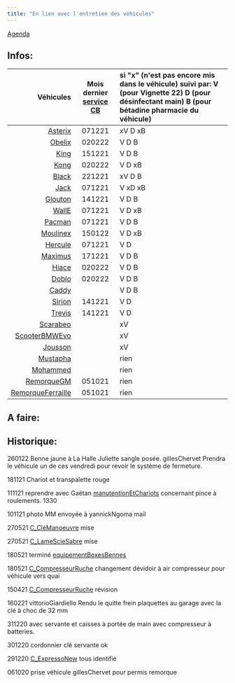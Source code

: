 ```yaml
---
title: "En lien avec l'entretien des véhicules"
---
```


[Agenda](notes/AgendaMaJournee.md) 
## Infos:
|Véhicules|Mois dernier [service CB](notes/equipements/vehicules/serviceCB.md)| si "x" (n'est pas encore mis dans le véhicule) suivi par: V (pour Vignette 22) D (pour désinfectant main) B (pour bétadine pharmacie du véhicule) |
|---:|:---:|:---|
|[Asterix](notes/equipements/vehicules/Asterix.md)|071221|xV D xB| 
|[Obelix](notes/equipements/vehicules/Obelix.md)|020222|V D B|
|[King](notes/equipements/vehicules/King.md)|151221|V D B|
|[Kong](notes/equipements/vehicules/Kong.md)|020222|V D xB|
|[Black](notes/equipements/vehicules/Black.md)|221221|xV D B|
|[Jack](notes/equipements/vehicules/Jack.md)|071221|V xD xB|
|[Glouton](notes/equipements/vehicules/Glouton.md)|141221|V D B|
|[WallE](notes/equipements/vehicules/WallE.md)|071221|V D xB|
|[Pacman](notes/equipements/vehicules/Pacman.md)|071221|V D B|
|[Moulinex](notes/equipements/vehicules/Moulinex.md)|150122|V D xB|
|[Hercule](notes/equipements/vehicules/Hercule.md)|071221|V D|
|[Maximus](notes/equipements/vehicules/Maximus.md)|171221|V D B|
|[Hiace](notes/equipements/vehicules/Hiace.md)|020222|V D B|
|[Doblo](notes/equipements/vehicules/Doblo.md)|020222|V D B|
|[Caddy](notes/equipements/vehicules/Caddy.md)||V D B|
|[Sirion](notes/equipements/vehicules/Sirion.md)|141221|V D|
|[Trevis](notes/equipements/vehicules/Trevis.md)|141221|V D|
|[Scarabeo](notes/equipements/vehicules/Scarabeo.md) | |xV|
|[ScooterBMWEvo](notes/equipements/vehicules/ScooterBMWEvo.md)|  |xV|
|[Jousson](notes/equipements/vehicules/Jousson.md)|  |xV| 
|[Mustapha](notes/equipements/vehicules/Mustapha.md)|  |rien|
|[Mohammed](notes/equipements/vehicules/Mohammed.md)|  |rien|
|[RemorqueGM](notes/equipements/vehicules/RemorqueGM.md)|051021|rien|
|[RemorqueFerraille](notes/equipements/vehicules/RemorqueFerraille.md)|051021|rien|

## A faire: 

## Historique:
260122 Benne jaune à La Halle Juliette sangle posée. gillesChervet Prendra le véhicule un de ces vendredi pour revoir le système de fermeture.

181121 Chariot et transpalette rouge

111121 reprendre avec Gaëtan [manutentionEtChariots](notes/utilisateurs/fournisseurs/manutentionEtChariots.md) concernant pince à roulements. 1330

101121 photo MM envoyée à yannickNgoma mail

270521 [C_CléManoeuvre](notes/equipements/consommables/C_CléManoeuvre.md) mise

270521 [C_LameScieSabre](notes/equipements/consommables/C_LameScieSabre.md) mise 

180521 terminé [equipementBoxesBennes](notes/equipements/vehicules/equipementBoxesBennes.md) 

180521 [C_CompresseurRuche](notes/equipements/consommables/C_CompresseurRuche.md) changement dévidoir à air compresseur pour véhicule vers quai

150421 [C_CompresseurRuche](notes/equipements/consommables/C_CompresseurRuche.md) révision 

160221 vittorioGiardiello Rendu le quitte frein plaquettes au garage avec la clé à choc de 32 mm

311220 avec servante et caisses à portée de main avec compresseur à batteries.

301220 cordonnier clé servante ok

291220 [C_ExpressoNew](notes/equipements/consommables/C_ExpressoNew.md) tous identifié 

061020 prise véhicule gillesChervet pour permis remorque